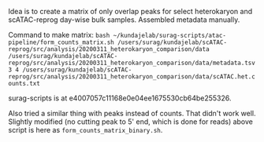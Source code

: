 Idea is to create a matrix of only overlap peaks for select heterokaryon and scATAC-reprog day-wise bulk samples. Assembled metadata manually.

Command to make matrix:
`bash ~/kundajelab/surag-scripts/atac-pipeline/form_counts_matrix.sh /users/surag/kundajelab/scATAC-reprog/src/analysis/20200311_heterokaryon_comparison/data /users/surag/kundajelab/scATAC-reprog/src/analysis/20200311_heterokaryon_comparison/data/metadata.tsv 3 4 /users/surag/kundajelab/scATAC-reprog/src/analysis/20200311_heterokaryon_comparison/data/scATAC.het.counts.txt`

surag-scripts is at e4007057c11168e0e04ee1675530cb64be255326. 

Also tried a similar thing with peaks instead of counts. That didn't work well. Slightly modified (no cutting peak to 5' end, which is done for reads) above script is here as `form_counts_matrix_binary.sh`.

